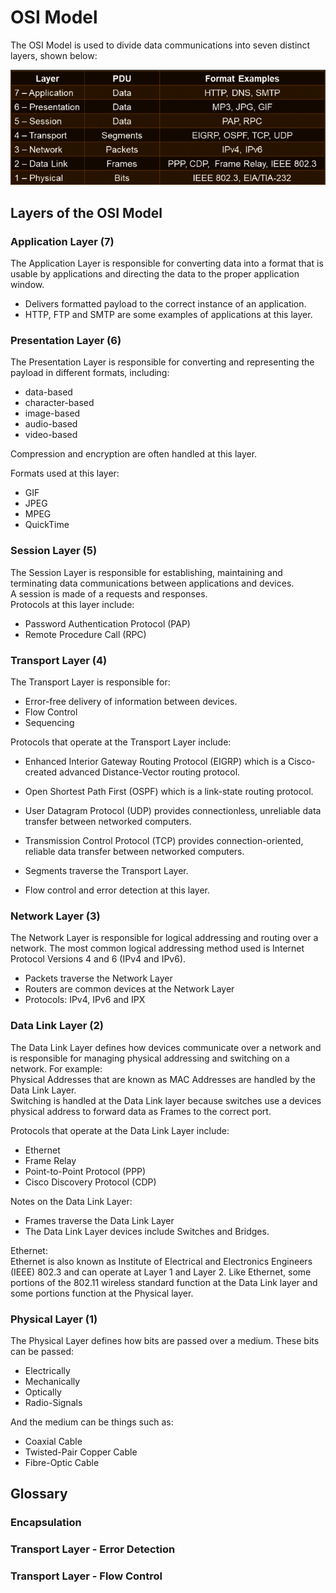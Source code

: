 # OSI Model

The OSI Model is used to divide data communications into seven distinct layers, shown below:

![Picture of the OSI Model](Images/osiModel1.png)  
## Layers of the OSI Model

### Application Layer (7)
The Application Layer is responsible for converting data into a format that is usable by applications and directing the data to the proper application window.  

- Delivers formatted payload to the correct instance of an application.
- HTTP, FTP and SMTP are some examples of applications at this layer.  

### Presentation Layer (6)
The Presentation Layer is responsible for converting and representing the payload in different formats, including:
- data-based
- character-based
- image-based
- audio-based
- video-based  

Compression and encryption are often handled at this layer.  

Formats used at this layer:
- GIF
- JPEG
- MPEG
- QuickTime  

### Session Layer (5)
The Session Layer is responsible for establishing, maintaining and terminating data communications between applications and devices.  
A session is made of a requests and responses.  
Protocols at this layer include:  
- Password Authentication Protocol (PAP)
- Remote Procedure Call (RPC)  

### Transport Layer (4)
The Transport Layer is responsible for:  
- Error-free delivery of information between devices.
- Flow Control
- Sequencing  

Protocols that operate at the Transport Layer include:
- Enhanced Interior Gateway Routing Protocol (EIGRP) which is a Cisco-created advanced Distance-Vector routing protocol.
- Open Shortest Path First (OSPF) which is a link-state routing protocol.
- User Datagram Protocol (UDP) provides connectionless, unreliable data transfer between networked computers.
- Transmission Control Protocol (TCP) provides connection-oriented, reliable data transfer between networked computers.  

- Segments traverse the Transport Layer.

- Flow control and error detection at this layer.

### Network Layer (3)
The Network Layer is responsible for logical addressing and routing over a network. The most common logical addressing method used is Internet Protocol Versions 4 and 6 (IPv4 and IPv6).  
- Packets traverse the Network Layer
- Routers are common devices at the Network Layer
- Protocols: IPv4, IPv6 and IPX  

### Data Link Layer (2)
The Data Link Layer defines how devices communicate over a network and is responsible for managing physical addressing and switching on a network. For example:  
Physical Addresses that are known as MAC Addresses are handled by the Data Link Layer.  
Switching is handled at the Data Link layer because switches use a devices physical address to forward data as Frames to the correct port.  

Protocols that operate at the Data Link Layer include:  
- Ethernet
- Frame Relay
- Point-to-Point Protocol (PPP)
- Cisco Discovery Protocol (CDP)  

Notes on the Data Link Layer:
- Frames traverse the Data Link Layer
- The Data Link Layer devices include Switches and Bridges.  

Ethernet:  
Ethernet is also known as Institute of Electrical and Electronics Engineers (IEEE) 802.3 and can operate at Layer 1 and Layer 2. Like Ethernet, some portions of the 802.11 wireless standard function at the Data Link layer and some portions function at the Physical layer.

### Physical Layer (1)
The Physical Layer defines how bits are passed over a medium. These bits can be passed:  
- Electrically
- Mechanically
- Optically
- Radio-Signals  

And the medium can be things such as:  
- Coaxial Cable
- Twisted-Pair Copper Cable
- Fibre-Optic Cable  

## Glossary

### Encapsulation
### Transport Layer - Error Detection
### Transport Layer - Flow Control

